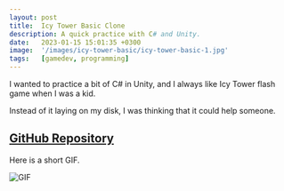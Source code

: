 ```yaml
---
layout: post
title:  Icy Tower Basic Clone
description: A quick practice with C# and Unity.
date:   2023-01-15 15:01:35 +0300
image:  '/images/icy-tower-basic/icy-tower-basic-1.jpg'
tags:   [gamedev, programming]
---
```

I wanted to practice a bit of C# in Unity, and I always like Icy Tower flash game when I was a kid. 

Instead of it laying on my disk, I was thinking that it could help someone.

## [GitHub Repository](https://github.com/Pavelioso/2D-infinity-jumper-unity)

Here is a short GIF.

![GIF]({{site.baseurl}}images\icy-tower-basic\icy_tower-basic.gif)